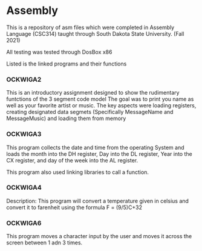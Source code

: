 # Assembly
This is a repository of asm files which were completed in Assembly Language (CSC314) taught through South Dakota State University. (Fall 2021)

All testing was tested through DosBox x86

Listed is the linked programs and their functions
### OCKWIGA2
This is an introductory assignment designed to show the rudimentary funtctions of the 3 segment code model
The goal was to print you name as well as your favorite artist or music.
The key aspects were loading registers, creating designated data segmets (Specifically MessageName and MessageMusic) and loading them from memory

### OCKWIGA3
This program collects the date and time from the operating System and loads the month into the DH register, Day into the DL register, Year into the CX register, and day of the week into the AL register.

This program also used linking libraries to call a function.

### OCKWIGA4
Description: This program will convert a temperature given in celsius and 
convert it to farenheit using the formula F = (9/5)C+32

### OCKWIGA6
This program moves a character input by the user and moves it across the screen between 1 adn 3 times.



